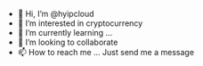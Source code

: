 - 👋 Hi, I’m @hyipcloud
- 👀 I’m interested in cryptocurrency 
- 🌱 I’m currently learning ...
- 💞️ I’m looking to collaborate 
- 📫 How to reach me ... Just send me a message

<!---
hyipcloud/hyipcloud is a ✨ special ✨ repository because its `README.md` (this file) appears on your GitHub profile.
You can click the Preview link to take a look at your changes.
--->
